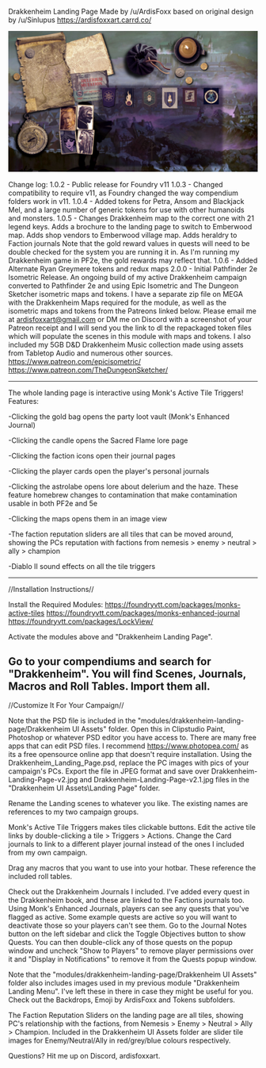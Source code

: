 Drakkenheim Landing Page
Made by /u/ArdisFoxx based on original design by /u/Sinlupus
https://ardisfoxxart.carrd.co/

![The Landing Page](https://github.com/ArdisFoxx/drakkenheim-landing-page/blob/a54158aeb005c406ea030c7dfd8c7b1e8c5d27b3/Drakkenheim%20UI%20Assets/Landing%20Page/Drakkenheim-Landing-Page-v2.jpg?raw=true)

Change log: 
1.0.2 - Public release for Foundry v11
1.0.3 - Changed compatibility to require v11, as Foundry changed the way compendium folders work in v11.
1.0.4 - Added tokens for Petra, Ansom and Blackjack Mel, and a large number of generic tokens for use with other humanoids and monsters.
1.0.5 - Changes Drakkenheim map to the correct one with 21 legend keys. Adds a brochure to the landing page to switch to Emberwood map. Adds shop vendors to Emberwood village map. Adds heraldry to Faction journals
Note that the gold reward values in quests will need to be double checked for the system you are running it in. As I'm running my Drakkenheim game in PF2e, the gold rewards may reflect that.
1.0.6 - Added Alternate Ryan Greymere tokens and redux maps
2.0.0 - Initial Pathfinder 2e Isometric Release. 
An ongoing build of my active Drakkenheim campaign converted to Pathfinder 2e and using Epic Isometric and The Dungeon Sketcher isometric maps and tokens. 
I have a separate zip file on MEGA with the Drakkenheim Maps required for the module, as well as the isometric maps and tokens from the Patreons linked below. 
Please email me at ardisfoxxart@gmail.com or DM me on Discord with a screenshot of your Patreon receipt and I will send you the link to dl the repackaged token files which will populate the scenes in this module with maps and tokens. I also included my 5GB D&D Drakkenheim Music collection made using assets from Tabletop Audio and numerous other sources.
https://www.patreon.com/epicisometric/
https://www.patreon.com/TheDungeonSketcher/

-----------------

The whole landing page is interactive using Monk's Active Tile Triggers! Features:

-Clicking the gold bag opens the party loot vault (Monk's Enhanced Journal)

-Clicking the candle opens the Sacred Flame lore page

-Clicking the faction icons open their journal pages

-Clicking the player cards open the player's personal journals

-Clicking the astrolabe opens lore about delerium and the haze. These feature homebrew changes to contamination that make contamination usable in both PF2e and 5e

-Clicking the maps opens them in an image view

-The faction reputation sliders are all tiles that can be moved around, showing the PCs reputation with factions from nemesis > enemy > neutral > ally > champion

-Diablo II sound effects on all the tile triggers

-----------------

//Installation Instructions//

Install the Required Modules:
https://foundryvtt.com/packages/monks-active-tiles
https://foundryvtt.com/packages/monks-enhanced-journal
https://foundryvtt.com/packages/LockView/

Activate the modules above and "Drakkenheim Landing Page".

Go to your compendiums and search for "Drakkenheim". You will find Scenes, Journals, Macros and Roll Tables. Import them all.
-----------------

//Customize It For Your Campaign//

Note that the PSD file is included in the "modules/drakkenheim-landing-page/Drakkenheim UI Assets" folder. Open this in Clipstudio Paint, Photoshop or whatever PSD editor you have access to. There are many free apps that can edit PSD files. I recommend https://www.photopea.com/ as its a free opensource online app that doesn't require installation.
Using the Drakkenheim_Landing_Page.psd, replace the PC images with pics of your campaign's PCs. 
Export the file in JPEG format and save over Drakkenheim-Landing-Page-v2.jpg and Drakkenheim-Landing-Page-v2.1.jpg files in the "Drakkenheim UI Assets\Landing Page" folder.

Rename the Landing scenes to whatever you like. The existing names are references to my two campaign groups.

Monk's Active Tile Triggers makes tiles clickable buttons. 
Edit the active tile links by double-clicking a tile > Triggers > Actions. 
Change the Card journals to link to a different player journal instead of the ones I included from my own campaign.

Drag any macros that you want to use into your hotbar. These reference the included roll tables.

Check out the Drakkenheim Journals I included. I've added every quest in the Drakkenheim book, and these are linked to the Factions journals too. Using Monk's Enhanced Journals, players can see any quests that you've flagged as active.
Some example quests are active so you will want to deactivate those so your players can't see them. Go to the Journal Notes button on the left sidebar and click the Toggle Objectives button to show Quests. You can then double-click any of those quests on the popup window and uncheck "Show to Players" to remove player permissions over it and "Display in Notifications" to remove it from the Quests popup window.

Note that the "modules/drakkenheim-landing-page/Drakkenheim UI Assets" folder also includes images used in my previous module "Drakkenheim Landing Menu". I've left these in there in case they might be useful for you. Check out the Backdrops, Emoji by ArdisFoxx and Tokens subfolders.

The Faction Reputation Sliders on the landing page are all tiles, showing PC's relationship with the factions, from Nemesis > Enemy > Neutral > Ally > Champion. Included in the Drakkenheim UI Assets folder are slider tile images for Enemy/Neutral/Ally in red/grey/blue colours respectively. 

Questions? Hit me up on Discord, ardisfoxxart.
